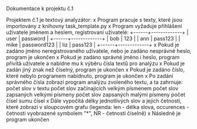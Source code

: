 Dokumentace k projektu č.1

Projektem č.1 je textový analyzátor:
x Program pracuje s texty, které jsou importovány
    z knihovny task_template.py
x Program vyžaduje přihlášení uživatele jménem a heslem,
    registrovaní uživatelé:
+------+-------------+
| user |   password  |
+------+-------------+
| bob  |     123     |
| ann  |   pass123   |
| mike | password123 |
| liz  |   pass123   |
+------+-------------+
x Pokud je zadáno jméno neregistrovaného uživatele,
    nebo je zadáno nesprávné heslo, program je ukončen
x Pokud je zadáno správné jméno i heslo, program přivítá uživatele
    a nabídne mu k výběru čísla textů pro analýzu
x Pokud je zadán jiný znak než číselný, program je ukončen
x Pokud je zadáno číslo, které nebylo programem nabídnuto,
    program je ukončen
x Po zadání správného čísla zobrazí program analýzu
    zvoleného textu, a ta zahrnuje:
    počet slov v textu
    počet slov začínajících velkým písmenem
    počet slov zapsaných velkými písmeny
    počet slov zapsaných malými písmeny
    počet čísel
    sumu čísel
x Dále vypočítá délky jednotlivých slov a jejich četnosti,
    které zobrazí v sloupcovém grafu
    (legenda: len - délka slova, occurences - četnosti vyobrazené
    symbolem "*", NR - četnosti číselně)
x Následně je program ukončen


